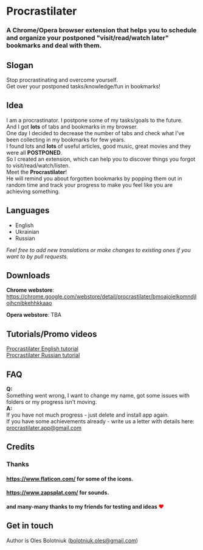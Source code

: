 # Procrastilater
### A Chrome/Opera browser extension that helps you to schedule and organize your postponed "visit/read/watch later" bookmarks and deal with them.

## Slogan  
Stop procrastinating and overcome yourself.  
Get over your postponed tasks/knowledge/fun in bookmarks!  
  
## Idea
I am a procrastinator. I postpone some of my tasks/goals to the future.  
And I got **lots** of tabs and bookmarks in my browser.  
One day I decided to decrease the number of tabs and check what I've been collecting in my bookmarks for few years.  
I found lots and **lots** of useful articles, good music, great movies and they were all **POSTPONED**.  
So I created an extension, which can help you to discover things you forgot to visit/read/watch/listen.  
Meet the **Procrastilater**!  
He will remind you about forgotten bookmarks by popping them out in random time and track your progress to make you feel like you are achieving something. 
  
## Languages
- English
- Ukrainian
- Russian

*Feel free to add new translations or make changes to existing ones if you want to by pull requests.*

## Downloads  
**Chrome webstore**:  
https://chrome.google.com/webstore/detail/procrastilater/bmoajoielkomndjlojhcnibkehhkkaao

**Opera webstore**: TBA

## Tutorials/Promo videos
[Procrastilater English tutorial](https://www.youtube.com/watch?v=VmlTbb5m8WA)  
[Procrastilater Russian tutorial](https://www.youtube.com/watch?v=65G4pQpl8fU)

## FAQ
**Q:**  
Something went wrong, I want to change my name, got some issues with folders or my progress isn't moving.  
**A:**  
If you have not much progress - just delete and install app again.  
If you have some achievements already - write us a letter with details here: procrastilater.app@gmail.com  

## Credits
### Thanks  
#### https://www.flaticon.com/ for some of the icons.  
#### https://www.zapsplat.com/ for sounds.  
#### and many-many thanks to my friends for testing and ideas <b style='color:red'>❤</b>

## Get in touch
Author is Oles Bolotniuk (bolotniuk.oles@gmail.com)  
